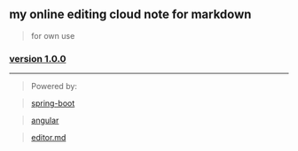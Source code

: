 ## my online editing cloud note for markdown
> for own use

### [version 1.0.0](https://github.com/terrencewei/note/releases/tag/1.0.0)

***
> Powered by:

> [spring-boot](https://github.com/spring-projects/spring-boot)

> [angular](https://github.com/angular/angular)

> [editor.md](https://github.com/pandao/editor.md)

